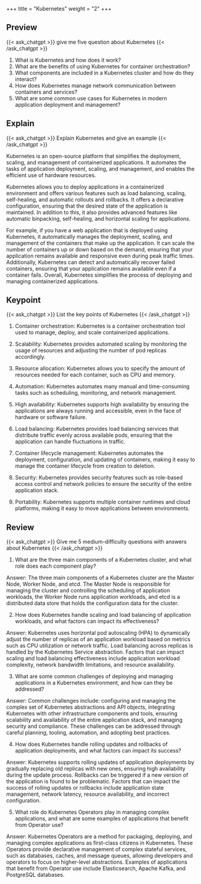 +++
title = "Kubernetes"
weight = "2"
+++
## Preview
{{< ask_chatgpt >}}
give me five question about Kubernetes
{{< /ask_chatgpt >}}

1. What is Kubernetes and how does it work?
2. What are the benefits of using Kubernetes for container orchestration?
3. What components are included in a Kubernetes cluster and how do they interact?
4. How does Kubernetes manage network communication between containers and services?
5. What are some common use cases for Kubernetes in modern application deployment and management?   

## Explain
{{< ask_chatgpt >}}
Explain Kubernetes and give an example
{{< /ask_chatgpt >}}

Kubernetes is an open-source platform that simplifies the deployment, scaling, and management of containerized applications. It automates the tasks of application deployment, scaling, and management, and enables the efficient use of hardware resources.

Kubernetes allows you to deploy applications in a containerized environment and offers various features such as load balancing, scaling, self-healing, and automatic rollouts and rollbacks. It offers a declarative configuration, ensuring that the desired state of the application is maintained. In addition to this, it also provides advanced features like automatic binpacking, self-healing, and horizontal scaling for applications.

For example, if you have a web application that is deployed using Kubernetes, it automatically manages the deployment, scaling, and management of the containers that make up the application. It can scale the number of containers up or down based on the demand, ensuring that your application remains available and responsive even during peak traffic times. Additionally, Kubernetes can detect and automatically recover failed containers, ensuring that your application remains available even if a container fails. Overall, Kubernetes simplifies the process of deploying and managing containerized applications.   

## Keypoint
{{< ask_chatgpt >}}
List the key points of Kubernetes
{{< /ask_chatgpt >}}

1. Container orchestration: Kubernetes is a container orchestration tool used to manage, deploy, and scale containerized applications.

2. Scalability: Kubernetes provides automated scaling by monitoring the usage of resources and adjusting the number of pod replicas accordingly.

3. Resource allocation: Kubernetes allows you to specify the amount of resources needed for each container, such as CPU and memory.

4. Automation: Kubernetes automates many manual and time-consuming tasks such as scheduling, monitoring, and network management.

5. High availability: Kubernetes supports high availability by ensuring the applications are always running and accessible, even in the face of hardware or software failure.

6. Load balancing: Kubernetes provides load balancing services that distribute traffic evenly across available pods, ensuring that the application can handle fluctuations in traffic.

7. Container lifecycle management: Kubernetes automates the deployment, configuration, and updating of containers, making it easy to manage the container lifecycle from creation to deletion.

8. Security: Kubernetes provides security features such as role-based access control and network policies to ensure the security of the entire application stack.

9. Portability: Kubernetes supports multiple container runtimes and cloud platforms, making it easy to move applications between environments.   

## Review
{{< ask_chatgpt >}}
Give me 5 medium-difficulty questions with answers about Kubernetes
{{< /ask_chatgpt >}}

1. What are the three main components of a Kubernetes cluster, and what role does each component play? 

Answer: The three main components of a Kubernetes cluster are the Master Node, Worker Node, and etcd. The Master Node is responsible for managing the cluster and controlling the scheduling of application workloads, the Worker Node runs application workloads, and etcd is a distributed data store that holds the configuration data for the cluster.

2. How does Kubernetes handle scaling and load balancing of application workloads, and what factors can impact its effectiveness? 

Answer: Kubernetes uses horizontal pod autoscaling (HPA) to dynamically adjust the number of replicas of an application workload based on metrics such as CPU utilization or network traffic. Load balancing across replicas is handled by the Kubernetes Service abstraction. Factors that can impact scaling and load balancing effectiveness include application workload complexity, network bandwidth limitations, and resource availability.

3. What are some common challenges of deploying and managing applications in a Kubernetes environment, and how can they be addressed? 

Answer: Common challenges include: configuring and managing the complex set of Kubernetes abstractions and API objects, integrating Kubernetes with other infrastructure components and tools, ensuring scalability and availability of the entire application stack, and managing security and compliance. These challenges can be addressed through careful planning, tooling, automation, and adopting best practices.

4. How does Kubernetes handle rolling updates and rollbacks of application deployments, and what factors can impact its success? 

Answer: Kubernetes supports rolling updates of application deployments by gradually replacing old replicas with new ones, ensuring high availability during the update process. Rollbacks can be triggered if a new version of the application is found to be problematic. Factors that can impact the success of rolling updates or rollbacks include application state management, network latency, resource availability, and incorrect configuration.

5. What role do Kubernetes Operators play in managing complex applications, and what are some examples of applications that benefit from Operator use? 

Answer: Kubernetes Operators are a method for packaging, deploying, and managing complex applications as first-class citizens in Kubernetes. These Operators provide declarative management of complex stateful services, such as databases, caches, and message queues, allowing developers and operators to focus on higher-level abstractions. Examples of applications that benefit from Operator use include Elasticsearch, Apache Kafka, and PostgreSQL databases.   

